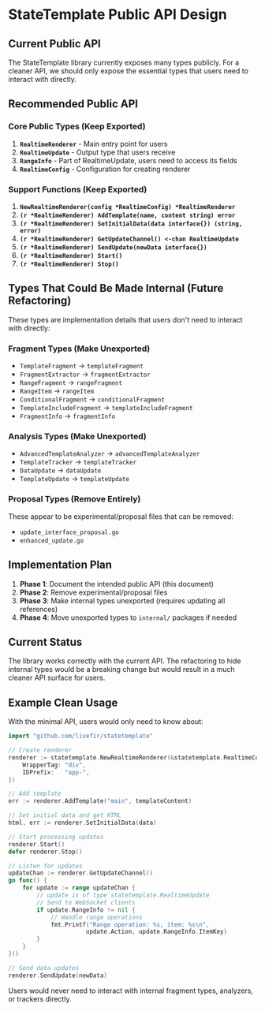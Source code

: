 # StateTemplate Public API Design

## Current Public API

The StateTemplate library currently exposes many types publicly. For a cleaner API, we should only expose the essential types that users need to interact with directly.

## Recommended Public API

### Core Public Types (Keep Exported)

1. **`RealtimeRenderer`** - Main entry point for users
2. **`RealtimeUpdate`** - Output type that users receive
3. **`RangeInfo`** - Part of RealtimeUpdate, users need to access its fields
4. **`RealtimeConfig`** - Configuration for creating renderer

### Support Functions (Keep Exported)

1. **`NewRealtimeRenderer(config *RealtimeConfig) *RealtimeRenderer`**
2. **`(r *RealtimeRenderer) AddTemplate(name, content string) error`**
3. **`(r *RealtimeRenderer) SetInitialData(data interface{}) (string, error)`**
4. **`(r *RealtimeRenderer) GetUpdateChannel() <-chan RealtimeUpdate`**
5. **`(r *RealtimeRenderer) SendUpdate(newData interface{})`**
6. **`(r *RealtimeRenderer) Start()`**
7. **`(r *RealtimeRenderer) Stop()`**

## Types That Could Be Made Internal (Future Refactoring)

These types are implementation details that users don't need to interact with directly:

### Fragment Types (Make Unexported)

- `TemplateFragment` → `templateFragment`
- `FragmentExtractor` → `fragmentExtractor`
- `RangeFragment` → `rangeFragment`
- `RangeItem` → `rangeItem`
- `ConditionalFragment` → `conditionalFragment`
- `TemplateIncludeFragment` → `templateIncludeFragment`
- `FragmentInfo` → `fragmentInfo`

### Analysis Types (Make Unexported)

- `AdvancedTemplateAnalyzer` → `advancedTemplateAnalyzer`
- `TemplateTracker` → `templateTracker`
- `DataUpdate` → `dataUpdate`
- `TemplateUpdate` → `templateUpdate`

### Proposal Types (Remove Entirely)

These appear to be experimental/proposal files that can be removed:

- `update_interface_proposal.go`
- `enhanced_update.go`

## Implementation Plan

1. **Phase 1**: Document the intended public API (this document)
2. **Phase 2**: Remove experimental/proposal files
3. **Phase 3**: Make internal types unexported (requires updating all references)
4. **Phase 4**: Move unexported types to `internal/` packages if needed

## Current Status

The library works correctly with the current API. The refactoring to hide internal types would be a breaking change but would result in a much cleaner API surface for users.

## Example Clean Usage

With the minimal API, users would only need to know about:

```go
import "github.com/livefir/statetemplate"

// Create renderer
renderer := statetemplate.NewRealtimeRenderer(&statetemplate.RealtimeConfig{
    WrapperTag: "div",
    IDPrefix:   "app-",
})

// Add template
err := renderer.AddTemplate("main", templateContent)

// Set initial data and get HTML
html, err := renderer.SetInitialData(data)

// Start processing updates
renderer.Start()
defer renderer.Stop()

// Listen for updates
updateChan := renderer.GetUpdateChannel()
go func() {
    for update := range updateChan {
        // update is of type statetemplate.RealtimeUpdate
        // Send to WebSocket clients
        if update.RangeInfo != nil {
            // Handle range operations
            fmt.Printf("Range operation: %s, item: %s\n",
                      update.Action, update.RangeInfo.ItemKey)
        }
    }
}()

// Send data updates
renderer.SendUpdate(newData)
```

Users would never need to interact with internal fragment types, analyzers, or trackers directly.

